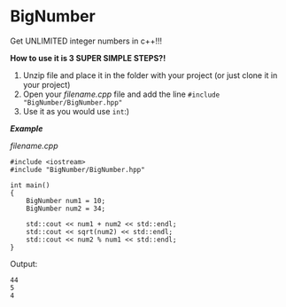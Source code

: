 # BigNumber
Get UNLIMITED integer numbers in c++!!!

**How to use it is 3 SUPER SIMPLE STEPS?!**


1. Unzip file and place it in the folder with your project (or just clone it in your project)
2. Open your _filename.cpp_ file and add the line <code>#include "BigNumber/BigNumber.hpp"</code>
3. Use it as you would use <code>int</code>:)

***Example***

_filename.cpp_

```
#include <iostream>
#include "BigNumber/BigNumber.hpp"

int main()
{
	BigNumber num1 = 10;
	BigNumber num2 = 34;
  
	std::cout << num1 + num2 << std::endl;
	std::cout << sqrt(num2) << std::endl;
	std::cout << num2 % num1 << std::endl;
}
 ```
 
 Output:
 ```
 44
 5
 4
 ```
